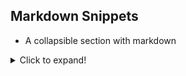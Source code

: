 ## Markdown Snippets

* A collapsible section with markdown
<details>
  <summary>Click to expand!</summary>
  
  ## Heading
  1. A numbered
  2. list
     * With some
     * Sub bullets
</details>
